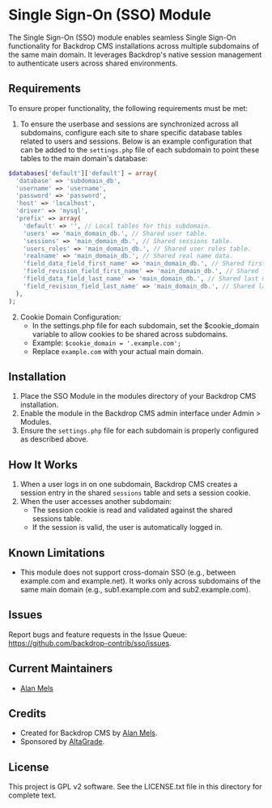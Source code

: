 Single Sign-On (SSO) Module
===================
The Single Sign-On (SSO) module enables seamless Single Sign-On functionality for Backdrop CMS installations across multiple subdomains of the same main domain. It leverages Backdrop's native session management to authenticate users across shared environments.

Requirements
------------
To ensure proper functionality, the following requirements must be met:

1. To ensure the userbase and sessions are synchronized across all subdomains, configure each site to share specific database tables related to users and sessions. Below is an example configuration that can be added to the `settings.php` file of each subdomain to point these tables to the main domain's database:

```php
$databases['default']['default'] = array(
  'database' => 'subdomain_db',
  'username' => 'username',
  'password' => 'password',
  'host' => 'localhost',
  'driver' => 'mysql',
  'prefix' => array(
    'default' => '', // Local tables for this subdomain.
    'users' => 'main_domain_db.', // Shared user table.
    'sessions' => 'main_domain_db.', // Shared sessions table.
    'users_roles' => 'main_domain_db.', // Shared user roles table.
    'realname' => 'main_domain_db.', // Shared real name data.
    'field_data_field_first_name' => 'main_domain_db.', // Shared first name field.
    'field_revision_field_first_name' => 'main_domain_db.', // Shared first name field revisions.
    'field_data_field_last_name' => 'main_domain_db.', // Shared last name field.
    'field_revision_field_last_name' => 'main_domain_db.', // Shared last name field revisions.
  ),
);

```

2. Cookie Domain Configuration:
   - In the settings.php file for each subdomain, set the $cookie_domain variable to allow cookies to be shared across subdomains.
   - Example: `$cookie_domain = '.example.com';`
   - Replace `example.com` with your actual main domain.

Installation
------------
1. Place the SSO Module in the modules directory of your Backdrop CMS installation.
2. Enable the module in the Backdrop CMS admin interface under Admin > Modules.
3. Ensure the `settings.php` file for each subdomain is properly configured as described above.

How It Works
------------

1. When a user logs in on one subdomain, Backdrop CMS creates a session entry in the shared `sessions` table and sets a session cookie.
2. When the user accesses another subdomain:
   - The session cookie is read and validated against the shared sessions table.
   - If the session is valid, the user is automatically logged in.

Known Limitations
-----------------

- This module does not support cross-domain SSO (e.g., between example.com and example.net). It works only across subdomains of the same main domain (e.g., sub1.example.com and sub2.example.com).

Issues
------
Report bugs and feature requests in the Issue Queue:
https://github.com/backdrop-contrib/sso/issues.

Current Maintainers
-------------------
- [Alan Mels](https://github.com/alanmels)

Credits
-------
- Created for Backdrop CMS by [Alan Mels](https://github.com/alanmels).
- Sponsored by [AltaGrade](https://www.altagrade.com).

License
-------
This project is GPL v2 software. See the LICENSE.txt file in this directory for complete text.
